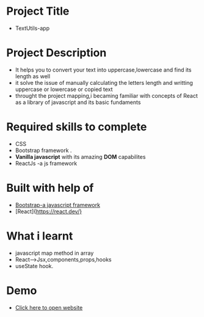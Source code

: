 # Project Title
 - TextUtils-app

# Project Description
 - It helps you to convert your text into uppercase,lowercase and find its length as well
 - it solve the issue of manually calculating the letters length and writting uppercase or lowercase or copied text
 - throught the project mapping,i becaming familiar with concepts of React as a library of javascript and its basic fundaments

# Required skills to complete
 - CSS 
 - Bootstrap framework .
 - **Vanilla javascript** with its amazing **DOM** capabilites
 - ReactJs -a js framework

# Built with help of
  - [Bootstrap-a javascript framework](https://getbootstrap.com/docs/5.3/getting-started/introduction/)
  - [React]{https://react.dev/}
# What i learnt
  - javascript map method in array
  - React-->Jsx,components,props,hooks
  - useState hook.

# Demo
  - [Click here to open website](https://textutilsbyyogesh.netlify.app/)
